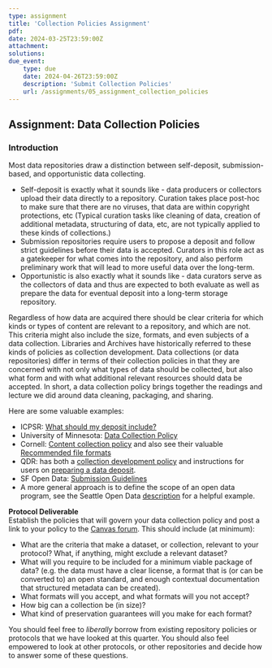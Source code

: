 ```yaml
---
type: assignment
title: 'Collection Policies Assignment'
pdf:
date: 2024-03-25T23:59:00Z
attachment:
solutions:
due_event:
    type: due
    date: 2024-04-26T23:59:00Z
    description: 'Submit Collection Policies'
    url: /assignments/05_assignment_collection_policies
---
```

## Assignment: Data Collection Policies

### Introduction        
Most data repositories draw a distinction between self-deposit, submission-based, and opportunistic data collecting.

- Self-deposit is exactly what it sounds like - data producers or collectors upload their data directly to a repository. Curation takes place post-hoc to make sure that there are no viruses, that data are within copyright protections, etc (Typical curation tasks like cleaning of data, creation of additional metadata, structuring of data, etc, are not typically applied to these kinds of collections.)
- Submission repositories require users to propose a deposit and follow strict guidelines before their data is accepted. Curators in this role act as a gatekeeper for what comes into the repository, and also perform preliminary work that will lead to more useful data over the long-term.
- Opportunistic is also exactly what it sounds like - data curators serve as the collectors of data and thus are expected to both evaluate as well as prepare the data for eventual deposit into a long-term storage repository.

Regardless of how data are acquired there should be clear criteria for which kinds or types of content are relevant to a repository, and which are not. This criteria might also include the size, formats, and even subjects of a data collection. Libraries and Archives have historically referred to these kinds of policies as collection development. Data collections (or data repositories) differ in terms of their collection policies in that they are concerned with not only what types of data should be collected, but also what form and with what additional relevant resources should data be accepted. In short, a data collection policy brings together the readings and lecture we did around data cleaning, packaging, and sharing.

Here are some valuable examples:        

- ICPSR: [What should my deposit include?](http://www.icpsr.umich.edu/icpsrweb/deposit/)
- University of Minnesota: [Data Collection Policy](https://conservancy.umn.edu/pages/drum/policies/#data-collection-policy)
- Cornell: [Content collection policy](http://guides.library.cornell.edu/ecommons/contentpolicy) and also see their valuable [Recommended file formats](http://guides.library.cornell.edu/ecommons/formats)
- QDR: has both a [collection development policy](https://qdr.syr.edu/policies/collectionsdevelopment) and instructions for users on [preparing a data deposit](https://qdr.syr.edu/guidance/managing/preparing-data).
- SF Open Data: [Submission Guidelines](https://datasf.org/publishing/submission-guidelines/)
- A more general approach is to define the scope of an open data program, see the Seattle Open Data [description](http://www.seattle.gov/tech/initiatives/open-data/about-the-open-data-program) for a helpful example.

**Protocol Deliverable**      
Establish the policies that will govern your data collection policy and post a link to your policy to the [Canvas forum](https://canvas.uw.edu/courses/1724350/discussion_topics/8909329). This should include (at minimum):

- What are the criteria that make a dataset, or collection, relevant to your protocol? What, if anything, might exclude a relevant dataset?
- What will you require to be included for a minimum viable package of data? (e.g. the data must have a clear license, a format that is (or can be converted to) an open standard, and enough contextual documentation that structured metadata can be created).
- What formats will you accept, and what formats will you not accept?
- How big can a collection be (in size)?
- What kind of preservation guarantees will you make for each format?

You should feel free to _liberally_ borrow from existing repository policies or protocols that we have looked at this quarter. You should also feel empowered to look at other protocols, or other repositories and decide how to answer some of these questions.
